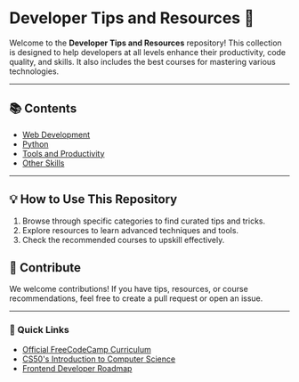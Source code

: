 # Developer Tips and Resources 🚀

Welcome to the **Developer Tips and Resources** repository! This collection is designed to help developers at all levels enhance their productivity, code quality, and skills. It also includes the best courses for mastering various technologies.

---

## 📚 Contents
- [Web Development](./web-development/)
- [Python](./python/)
- [Tools and Productivity](./tools-and-productivity/)
- [Other Skills](./other-skills/)

---

## 💡 How to Use This Repository
1. Browse through specific categories to find curated tips and tricks.  
2. Explore resources to learn advanced techniques and tools.  
3. Check the recommended courses to upskill effectively.  

## 🤝 Contribute
We welcome contributions! If you have tips, resources, or course recommendations, feel free to create a pull request or open an issue.

---

### 🔗 Quick Links
- [Official FreeCodeCamp Curriculum](https://www.freecodecamp.org/)
- [CS50's Introduction to Computer Science](https://cs50.harvard.edu/x/)
- [Frontend Developer Roadmap](https://roadmap.sh/frontend)

